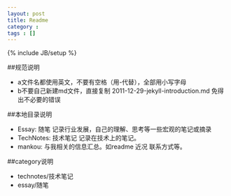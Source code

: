 ```yaml
---
layout: post
title: Readme
category : 
tags : []
---
```

{% include JB/setup %}

##规范说明
* a文件名都使用英文，不要有空格（用-代替），全部用小写字母
* b不要自己新建md文件，直接复制 2011-12-29-jekyll-introduction.md 免得出不必要的错误

##本地目录说明
* Essay: 随笔 记录行业发展，自己的理解、思考等一些宏观的笔记或摘录
* TechNotes: 技术笔记  记录在技术上的笔记。
* mankou: 与我相关的信息汇总。如readme 近况 联系方式等。

##category说明
* technotes/技术笔记
* essay/随笔

